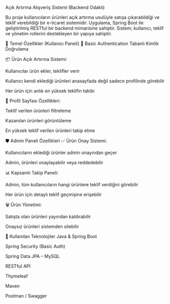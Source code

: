 Açık Artırma Alışveriş Sistemi (Backend Odaklı)



Bu proje kullanıcıların ürünleri açık artırma usulüyle satışa çıkarabildiği ve teklif verebildiği bir e-ticaret sistemidir. Uygulama, Spring Boot ile geliştirilmiş RESTful bir backend mimarisine sahiptir. Sistem; kullanıcı, teklif ve yönetim rollerini destekleyen bir yapıya sahiptir.

🚀 Temel Özellikler (Kullanıcı Paneli)
🔐 Basic Authentication Tabanlı Kimlik Doğrulama

📦 Ürün Açık Artırma Sistemi:

Kullanıcılar ürün ekler, teklifler verir

Kullanıcı kendi eklediği ürünleri anasayfada değil sadece profilinde görebilir

Her ürün için anlık en yüksek teklifin takibi



🧾 Profil Sayfası Özellikleri:

Teklif verilen ürünleri filtreleme

Kazanılan ürünleri görüntüleme

En yüksek teklif verilen ürünleri takip etme



🛡️ Admin Paneli Özellikleri
✅ Ürün Onay Sistemi:

Kullanıcıların eklediği ürünler admin onayından geçer

Admin, ürünleri onaylayabilir veya reddedebilir



📊 Kapsamlı Takip Paneli:

Admin, tüm kullanıcıların hangi ürünlere teklif verdiğini görebilir

Her ürün için detaylı teklif geçmişine erişebilir



🗑️ Ürün Yönetimi:

Satışta olan ürünleri yayından kaldırabilir

Onaysız ürünleri sistemden silebilir



🧰 Kullanılan Teknolojiler
Java & Spring Boot

Spring Security (Basic Auth)

Spring Data JPA – MySQL

RESTful API

Thymeleaf

Maven

Postman / Swagger
